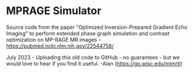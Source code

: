 # MPRAGE Simulator
Source code from the paper "Optimized Inversion-Prepared Gradient Echo Imaging" to perform extended phase graph simulation and contrast optimization on MP-RAGE MR images - https://pubmed.ncbi.nlm.nih.gov/22544758/

July 2023 - Uploading this old code to GitHub - no guarantees - but we would love to hear if you find it useful. -Alan (https://go.wisc.edu/mimrtl)
